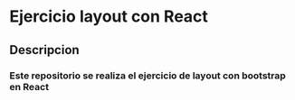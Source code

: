 # Ejercicio layout con React

## Descripcion
### Este repositorio se realiza el ejercicio de layout con bootstrap en React



